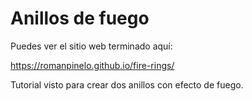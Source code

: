 # Anillos de fuego

Puedes ver el sitio web terminado aquí:

https://romanpinelo.github.io/fire-rings/

Tutorial visto para crear dos anillos con efecto de fuego.